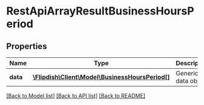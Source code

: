 # RestApiArrayResultBusinessHoursPeriod

## Properties
Name | Type | Description | Notes
------------ | ------------- | ------------- | -------------
**data** | [**\Flipdish\Client\Model\BusinessHoursPeriod[]**](BusinessHoursPeriod.md) | Generic data object. | 

[[Back to Model list]](../README.md#documentation-for-models) [[Back to API list]](../README.md#documentation-for-api-endpoints) [[Back to README]](../README.md)


